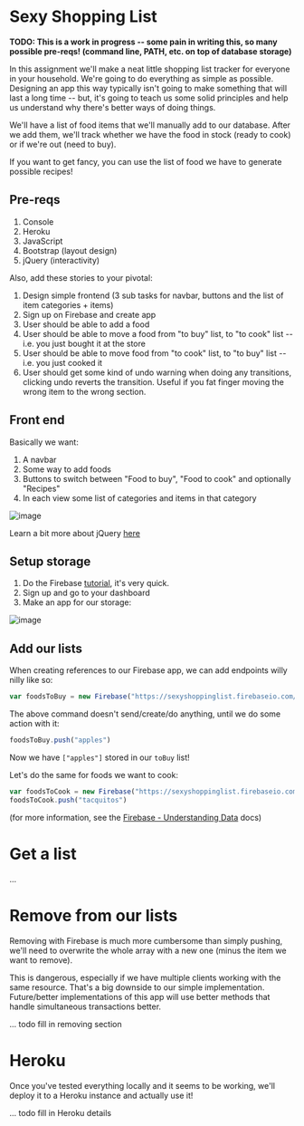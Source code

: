 # Sexy Shopping List

**TODO: This is a work in progress -- some pain in writing this, so many possible pre-reqs! 
(command line, PATH, etc. on top of database storage)**

In this assignment we'll make a neat little shopping list tracker for everyone in your household. We're going
to do everything as simple as possible. Designing an app this way typically isn't going to make
something that will last a long time -- but, it's going to teach us some solid principles and help us
understand why there's better ways of doing things.

We'll have a list of food items that we'll manually add to our database. After we add them, we'll track
whether we have the food in stock (ready to cook) or if we're out (need to buy).

If you want to get fancy, you can use the list of food we have to generate possible recipes!

## Pre-reqs

1. Console
2. Heroku
3. JavaScript
4. Bootstrap (layout design)
5. jQuery (interactivity)

Also, add these stories to your pivotal:

1. Design simple frontend (3 sub tasks for navbar, buttons and the list of item categories + items) 
1. Sign up on Firebase and create app
1. User should be able to add a food
1. User should be able to move a food from "to buy" list, to "to cook" list -- i.e. you just bought it at the store
1. User should be able to move food from "to cook" list, to "to buy" list -- i.e. you just cooked it
1. User should get some kind of undo warning when doing any transitions, clicking undo reverts the transition. Useful if you fat finger moving the wrong item to the wrong section.


## Front end

Basically we want:

1. A navbar
1. Some way to add foods
1. Buttons to switch between "Food to buy", "Food to cook" and optionally "Recipes"
1. In each view some list of categories and items in that category

![image](https://cloud.githubusercontent.com/assets/2185159/12541281/cdbbcce0-c2c9-11e5-812a-46601241970e.png)

Learn a bit more about jQuery [here](https://www.codeschool.com/courses/try-jquery)

## Setup storage

1. Do the Firebase [tutorial](https://www.firebase.com/tutorial/), it's very quick.
2. Sign up and go to your dashboard
3. Make an app for our storage:

![image](https://cloud.githubusercontent.com/assets/2185159/12541164/b6ce2d9a-c2c7-11e5-85c5-296357d42105.png)


## Add our lists

When creating references to our Firebase app, we can add endpoints willy nilly like so:
```javascript
var foodsToBuy = new Firebase("https://sexyshoppinglist.firebaseio.com/toBuy")
```

The above command doesn't send/create/do anything, until we do some action with it:
```javascript
foodsToBuy.push("apples")
```

Now we have `["apples"]` stored in our `toBuy` list!

Let's do the same for foods we want to cook:
```javascript
var foodsToCook = new Firebase("https://sexyshoppinglist.firebaseio.com/toCook")
foodsToCook.push("tacquitos")
```

(for more information, see the [Firebase - Understanding Data](https://www.firebase.com/docs/web/guide/understanding-data.html) docs)


# Get a list

...


# Remove from our lists

Removing with Firebase is much more cumbersome than simply pushing, we'll need to overwrite
the whole array with a new one (minus the item we want to remove).

This is dangerous, especially if we have multiple clients working with the same resource. That's
a big downside to our simple implementation. Future/better implementations of this
app will use better methods that handle simultaneous transactions better.

... todo fill in removing section

# Heroku

Once you've tested everything locally and it seems to be working, we'll deploy it to a
Heroku instance and actually use it!

... todo fill in Heroku details
